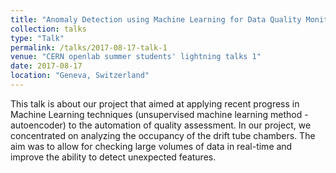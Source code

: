 ```yaml
---
title: "Anomaly Detection using Machine Learning for Data Quality Monitoring in the CMS Experiment"
collection: talks
type: "Talk"
permalink: /talks/2017-08-17-talk-1
venue: "CERN openlab summer students' lightning talks 1"
date: 2017-08-17
location: "Geneva, Switzerland"
---
```


This talk is about our project that aimed at applying recent progress in Machine Learning techniques (unsupervised machine learning method - autoencoder) to the automation of quality assessment. In our project, we concentrated on analyzing the occupancy of the drift tube chambers. The aim was to allow for checking large volumes of data in real-time and improve the ability to detect unexpected features.

